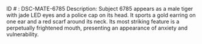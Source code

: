 ID # : DSC-MATE-6785
Description: Subject 6785 appears as a male tiger with jade LED eyes and a police cap on its head. It sports a gold earring on one ear and a red scarf around its neck. Its most striking feature is a perpetually frightened mouth, presenting an appearance of anxiety and vulnerability.